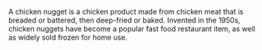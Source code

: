 A chicken nugget is a chicken product made from chicken meat that is breaded or battered, then deep-fried or baked. Invented in the 1950s, chicken nuggets have become a popular fast food restaurant item, as well as widely sold frozen for home use.